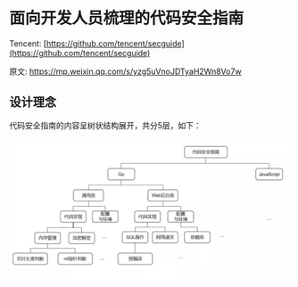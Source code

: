 # 面向开发人员梳理的代码安全指南

Tencent: [https://github.com/tencent/secguide](https://github.com/tencent/secguide)

原文: https://mp.weixin.qq.com/s/yzg5uVnoJDTyaH2Wn8Vo7w

## 设计理念

代码安全指南的内容呈树状结构展开，共分5层，如下：

![RUNOOB 图标](/images/sec-tree.webp)

